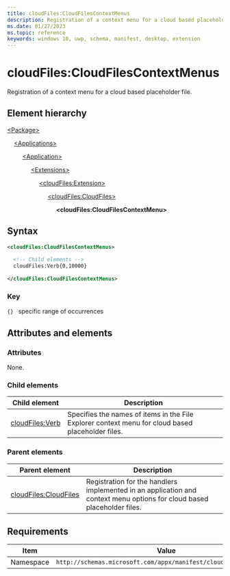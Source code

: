 ```yaml
---
title: cloudFiles:CloudFilesContextMenus
description: Registration of a context menu for a cloud based placeholder file. (cloudFiles:CloudFilesContextMenus)
ms.date: 01/27/2023
ms.topic: reference
keywords: windows 10, uwp, schema, manifest, desktop, extension 
---
```


# cloudFiles:CloudFilesContextMenus

Registration of a context menu for a cloud based placeholder file.

## Element hierarchy

[\<Package\>](element-package.md)

&nbsp;&nbsp;&nbsp;&nbsp;[\<Applications\>](element-applications.md)

&nbsp;&nbsp;&nbsp;&nbsp; &nbsp;&nbsp;&nbsp;&nbsp;[\<Application\>](element-application.md)

&nbsp;&nbsp;&nbsp;&nbsp; &nbsp;&nbsp;&nbsp;&nbsp; &nbsp;&nbsp;&nbsp;&nbsp;[\<Extensions\>](element-1-extensions.md)

&nbsp;&nbsp;&nbsp;&nbsp; &nbsp;&nbsp;&nbsp;&nbsp; &nbsp;&nbsp;&nbsp;&nbsp; &nbsp;&nbsp;&nbsp;&nbsp;[\<cloudFiles:Extension\>](element-cloudfiles-extension.md)

&nbsp;&nbsp;&nbsp;&nbsp; &nbsp;&nbsp;&nbsp;&nbsp; &nbsp;&nbsp;&nbsp;&nbsp; &nbsp;&nbsp;&nbsp;&nbsp; &nbsp;&nbsp;&nbsp;&nbsp;[\<cloudFiles:CloudFiles\>](element-cloudfiles-cloudfiles.md)

&nbsp;&nbsp;&nbsp;&nbsp; &nbsp;&nbsp;&nbsp;&nbsp; &nbsp;&nbsp;&nbsp;&nbsp; &nbsp;&nbsp;&nbsp;&nbsp; &nbsp;&nbsp;&nbsp;&nbsp; &nbsp;&nbsp;&nbsp;&nbsp;**\<cloudFiles:CloudFilesContextMenu\>**

## Syntax

```xml
<cloudFiles:CloudFilesContextMenus>
    
  <!-- Child elements -->
  cloudFiles:Verb{0,10000} 
    
</cloudFiles:CloudFilesContextMenus>
```

### Key

`{}`   specific range of occurrences

## Attributes and elements

### Attributes

None.

### Child elements

| Child element | Description |
|-|-|
| [cloudFiles:Verb](element-cloudfiles-verb.md) | Specifies the names of items in the File Explorer context menu for cloud based placeholder files. |

### Parent elements

| Parent element | Description |
|-|-|
| [cloudFiles:CloudFiles](element-cloudfiles-cloudfiles.md) | Registration for the handlers implemented in an application and context menu options for cloud based placeholder files. |

## Requirements

| Item  | Value  |
|--|--|
| Namespace | `http://schemas.microsoft.com/appx/manifest/cloudfiles/windows10` |
